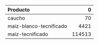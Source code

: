 | Producto                |      0 |
|:------------------------|-------:|
| caucho                  |     70 |
| maiz-blanco-tecnificado |   4421 |
| maiz-tecnificado        | 114513 |